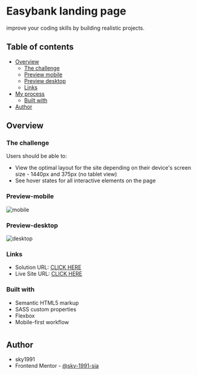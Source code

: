# Easybank landing page

improve your coding skills by building realistic projects. 

## Table of contents

- [Overview](#overview)
  - [The challenge](#the-challenge)
  - [Preview mobile](#Preview-mobile)
  - [Preview desktop](#Preview-desktop)
  - [Links](#links)
- [My process](#my-process)
  - [Built with](#built-with)
- [Author](#author)

## Overview

### The challenge

Users should be able to:

- View the optimal layout for the site depending on their device's screen size - 1440px and 375px (no tablet view)
- See hover states for all interactive elements on the page

### Preview-mobile

![mobile](https://user-images.githubusercontent.com/79264045/144243276-b65a02c0-c273-4f42-b369-daa0cb46dfc8.jpg)

### Preview-desktop

![desktop](https://user-images.githubusercontent.com/79264045/144243356-9e29682b-0532-44ce-a3c4-360470daa43d.jpg)

### Links

- Solution URL: [CLICK HERE](https://www.frontendmentor.io/solutions/easybank-landing-pagerespinsive-0VatpGtvA)
- Live Site URL: [CLICK HERE](https://sky-1991-sia.github.io/Easybank-landing-page/)

### Built with

- Semantic HTML5 markup
- SASS custom properties
- Flexbox
- Mobile-first workflow

#
## Author
- sky1991
- Frontend Mentor - [@sky-1991-sia](https://www.frontendmentor.io/profile/sky-1991-sia)
